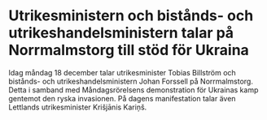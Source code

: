 # Utrikesministern och bistånds- och utrikeshandelsministern talar på Norrmalmstorg till stöd för Ukraina

Idag måndag 18 december talar utrikesminister Tobias Billström och bistånds- och utrikeshandelsministern Johan Forssell på Norrmalmstorg. Detta i samband med Måndagsrörelsens demonstration för Ukrainas kamp gentemot den ryska invasionen. På dagens manifestation talar även Lettlands utrikesminister Krišjānis Kariņš.
